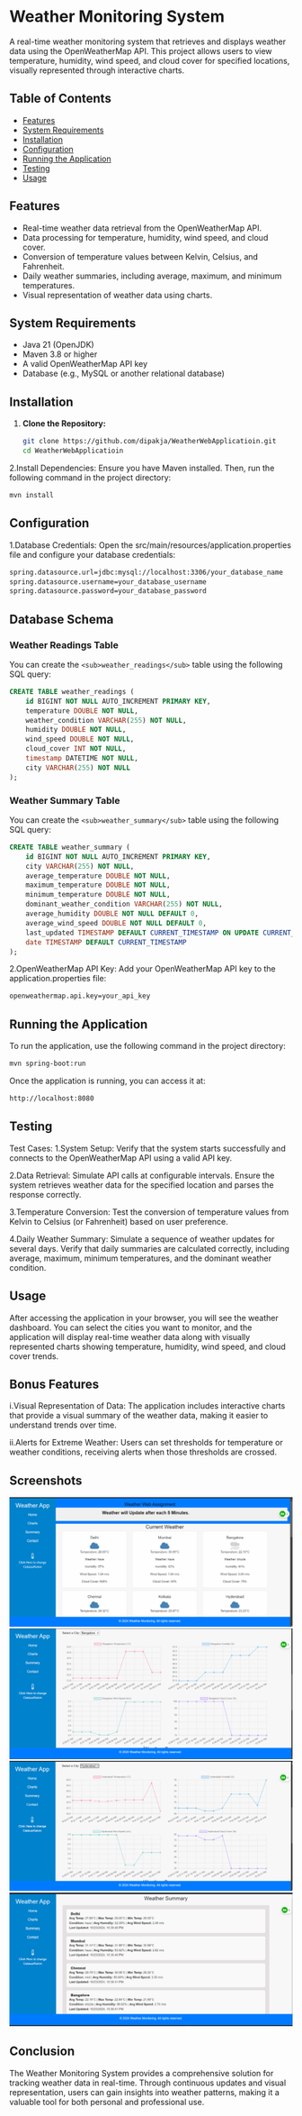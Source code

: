 # Weather Monitoring System

A real-time weather monitoring system that retrieves and displays weather data using the OpenWeatherMap API. This project allows users to view temperature, humidity, wind speed, and cloud cover for specified locations, visually represented through interactive charts.

## Table of Contents
- [Features](#features)
- [System Requirements](#system-requirements)
- [Installation](#installation)
- [Configuration](#configuration)
- [Running the Application](#running-the-application)
- [Testing](#testing)
- [Usage](#usage)


## Features
- Real-time weather data retrieval from the OpenWeatherMap API.
- Data processing for temperature, humidity, wind speed, and cloud cover.
- Conversion of temperature values between Kelvin, Celsius, and Fahrenheit.
- Daily weather summaries, including average, maximum, and minimum temperatures.
- Visual representation of weather data using charts.

## System Requirements
- Java 21 (OpenJDK)
- Maven 3.8 or higher
- A valid OpenWeatherMap API key
- Database (e.g., MySQL or another relational database)

## Installation
1. **Clone the Repository:**
   ```bash
   git clone https://github.com/dipakja/WeatherWebApplicatioin.git
   cd WeatherWebApplicatioin
2.Install Dependencies: Ensure you have Maven installed. Then, run the following command in the project directory:

```bash
mvn install
```
## Configuration
1.Database Credentials: Open the src/main/resources/application.properties file and configure your database credentials:
```bash
spring.datasource.url=jdbc:mysql://localhost:3306/your_database_name
spring.datasource.username=your_database_username
spring.datasource.password=your_database_password
```
## Database Schema

### Weather Readings Table
You can create the `<sub>weather_readings</sub>` table using the following SQL query:

```sql
CREATE TABLE weather_readings (
    id BIGINT NOT NULL AUTO_INCREMENT PRIMARY KEY,
    temperature DOUBLE NOT NULL,
    weather_condition VARCHAR(255) NOT NULL,
    humidity DOUBLE NOT NULL,
    wind_speed DOUBLE NOT NULL,
    cloud_cover INT NOT NULL,
    timestamp DATETIME NOT NULL,
    city VARCHAR(255) NOT NULL
);
```

### Weather Summary Table
You can create the `<sub>weather_summary</sub>` table using the following SQL query:
```sql
CREATE TABLE weather_summary (
    id BIGINT NOT NULL AUTO_INCREMENT PRIMARY KEY,
    city VARCHAR(255) NOT NULL,
    average_temperature DOUBLE NOT NULL,
    maximum_temperature DOUBLE NOT NULL,
    minimum_temperature DOUBLE NOT NULL,
    dominant_weather_condition VARCHAR(255) NOT NULL,
    average_humidity DOUBLE NOT NULL DEFAULT 0,
    average_wind_speed DOUBLE NOT NULL DEFAULT 0,
    last_updated TIMESTAMP DEFAULT CURRENT_TIMESTAMP ON UPDATE CURRENT_TIMESTAMP,
    date TIMESTAMP DEFAULT CURRENT_TIMESTAMP
);
```

2.OpenWeatherMap API Key: Add your OpenWeatherMap API key to the application.properties file:
```bash
openweathermap.api.key=your_api_key
```
## Running the Application
To run the application, use the following command in the project directory:
```bash
mvn spring-boot:run
```
Once the application is running, you can access it at:

```bash
http://localhost:8080
```
## Testing
 Test Cases:
1.System Setup:
Verify that the system starts successfully and connects to the OpenWeatherMap API using a valid API key.

2.Data Retrieval:
Simulate API calls at configurable intervals.
Ensure the system retrieves weather data for the specified location and parses the response correctly.

3.Temperature Conversion:
Test the conversion of temperature values from Kelvin to Celsius (or Fahrenheit) based on user preference.

4.Daily Weather Summary:
Simulate a sequence of weather updates for several days.
Verify that daily summaries are calculated correctly, including average, maximum, minimum temperatures, and the dominant weather condition.


## Usage
After accessing the application in your browser, you will see the weather dashboard. You can select the cities you want to monitor, and the application will display real-time weather data along with visually represented charts showing temperature, humidity, wind speed, and cloud cover trends.

## Bonus Features
i.Visual Representation of Data: The application includes interactive charts that provide a visual summary of the weather data, making it easier to understand trends over time.

ii.Alerts for Extreme Weather: Users can set thresholds for temperature or weather conditions, receiving alerts when those thresholds are crossed.


## Screenshots

<img src="weatherApplication/src/main/resources/static/01.png" />

<img src="weatherApplication/src/main/resources/static/02.png" />

<img src="weatherApplication/src/main/resources/static/03.png" />

<img src="weatherApplication/src/main/resources/static/04.png" />






## Conclusion
The Weather Monitoring System provides a comprehensive solution for tracking weather data in real-time.
Through continuous updates and visual representation, users can gain insights into weather patterns, making it a valuable tool for both personal and professional use.
